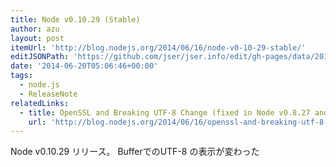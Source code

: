```yaml
---
title: Node v0.10.29 (Stable)
author: azu
layout: post
itemUrl: 'http://blog.nodejs.org/2014/06/16/node-v0-10-29-stable/'
editJSONPath: 'https://github.com/jser/jser.info/edit/gh-pages/data/2014/06/index.json'
date: '2014-06-20T05:06:46+00:00'
tags:
  - node.js
  - ReleaseNote
relatedLinks:
  - title: OpenSSL and Breaking UTF-8 Change (fixed in Node v0.8.27 and v0.10.29)
    url: 'http://blog.nodejs.org/2014/06/16/openssl-and-breaking-utf-8-change/'
---
```

Node v0.10.29 リリース。
BufferでのUTF-8 の表示が変わった
